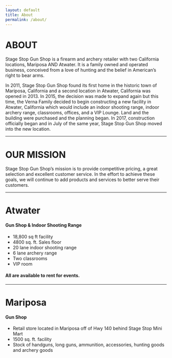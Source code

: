 ```yaml
---
layout: default
title: About
permalink: /about/
---
```


# ABOUT
Stage Stop Gun Shop is a firearm and archery retailer with two California locations, Mariposa AND Atwater. It is a family owned and operated business, conceived from a love of hunting and the belief in American’s right to bear arms. 

In 2011, Stage Stop Gun Shop found its first home in the historic town of Mariposa, California and a second location in Atwater, California was opened in 2013. In 2015, the decision was made to expand again but this time, the Verna Family decided to begin constructing a new facility in Atwater, California which would include an indoor shooting range, indoor archery range, classrooms, offices, and a VIP Lounge.  Land and the building were purchased and the planning began.  In 2017, construction officially began and in July of the same year, Stage Stop Gun Shop moved into the new location.

<hr>

# OUR MISSION
Stage Stop Gun Shop’s mission is to provide competitive pricing, a great selection and excellent customer service.  In the effort to achieve these goals, we will continue to add products and services to better serve their customers. 

<hr>

# Atwater
#### Gun Shop & Indoor Shooting Range

- 18,800 sq ft facility 
- 4800 sq. ft. Sales floor
- 20 lane indoor shooting range
- 6 lane archery range
- Two classrooms
- VIP room  

#### All are available to rent for events.

<hr>

# Mariposa
#### Gun Shop
- Retail store located in Mariposa off of Hwy 140 behind Stage Stop Mini Mart
- 1500 sq. ft. facility
- Stock of handguns, long guns, ammunition, accessories, hunting goods and archery goods

